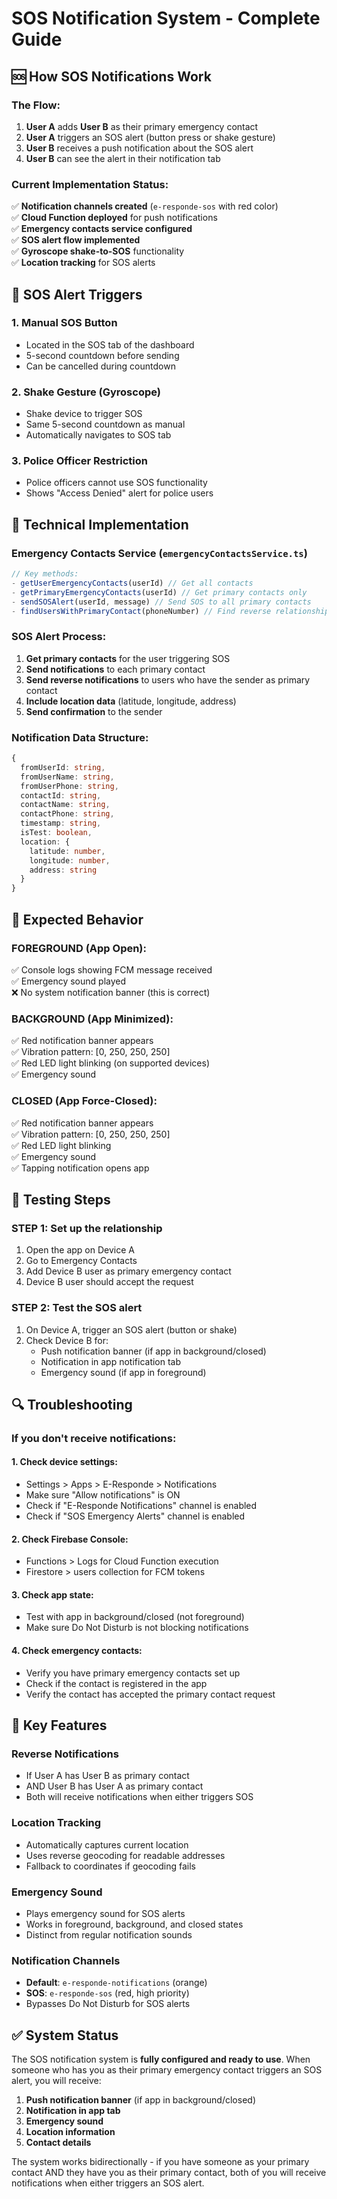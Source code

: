 # SOS Notification System - Complete Guide

## 🆘 How SOS Notifications Work

### **The Flow:**
1. **User A** adds **User B** as their primary emergency contact
2. **User A** triggers an SOS alert (button press or shake gesture)
3. **User B** receives a push notification about the SOS alert
4. **User B** can see the alert in their notification tab

### **Current Implementation Status:**
✅ **Notification channels created** (`e-responde-sos` with red color)  
✅ **Cloud Function deployed** for push notifications  
✅ **Emergency contacts service configured**  
✅ **SOS alert flow implemented**  
✅ **Gyroscope shake-to-SOS** functionality  
✅ **Location tracking** for SOS alerts  

## 📱 SOS Alert Triggers

### **1. Manual SOS Button**
- Located in the SOS tab of the dashboard
- 5-second countdown before sending
- Can be cancelled during countdown

### **2. Shake Gesture (Gyroscope)**
- Shake device to trigger SOS
- Same 5-second countdown as manual
- Automatically navigates to SOS tab

### **3. Police Officer Restriction**
- Police officers cannot use SOS functionality
- Shows "Access Denied" alert for police users

## 🔧 Technical Implementation

### **Emergency Contacts Service (`emergencyContactsService.ts`)**
```typescript
// Key methods:
- getUserEmergencyContacts(userId) // Get all contacts
- getPrimaryEmergencyContacts(userId) // Get primary contacts only
- sendSOSAlert(userId, message) // Send SOS to all primary contacts
- findUsersWithPrimaryContact(phoneNumber) // Find reverse relationships
```

### **SOS Alert Process:**
1. **Get primary contacts** for the user triggering SOS
2. **Send notifications** to each primary contact
3. **Send reverse notifications** to users who have the sender as primary contact
4. **Include location data** (latitude, longitude, address)
5. **Send confirmation** to the sender

### **Notification Data Structure:**
```typescript
{
  fromUserId: string,
  fromUserName: string,
  fromUserPhone: string,
  contactId: string,
  contactName: string,
  contactPhone: string,
  timestamp: string,
  isTest: boolean,
  location: {
    latitude: number,
    longitude: number,
    address: string
  }
}
```

## 📲 Expected Behavior

### **FOREGROUND (App Open):**
✅ Console logs showing FCM message received  
✅ Emergency sound played  
❌ No system notification banner (this is correct)  

### **BACKGROUND (App Minimized):**
✅ Red notification banner appears  
✅ Vibration pattern: [0, 250, 250, 250]  
✅ Red LED light blinking (on supported devices)  
✅ Emergency sound  

### **CLOSED (App Force-Closed):**
✅ Red notification banner appears  
✅ Vibration pattern: [0, 250, 250, 250]  
✅ Red LED light blinking  
✅ Emergency sound  
✅ Tapping notification opens app  

## 🧪 Testing Steps

### **STEP 1: Set up the relationship**
1. Open the app on Device A
2. Go to Emergency Contacts
3. Add Device B user as primary emergency contact
4. Device B user should accept the request

### **STEP 2: Test the SOS alert**
1. On Device A, trigger an SOS alert (button or shake)
2. Check Device B for:
   - Push notification banner (if app in background/closed)
   - Notification in app notification tab
   - Emergency sound (if app in foreground)

## 🔍 Troubleshooting

### **If you don't receive notifications:**

#### **1. Check device settings:**
- Settings > Apps > E-Responde > Notifications
- Make sure "Allow notifications" is ON
- Check if "E-Responde Notifications" channel is enabled
- Check if "SOS Emergency Alerts" channel is enabled

#### **2. Check Firebase Console:**
- Functions > Logs for Cloud Function execution
- Firestore > users collection for FCM tokens

#### **3. Check app state:**
- Test with app in background/closed (not foreground)
- Make sure Do Not Disturb is not blocking notifications

#### **4. Check emergency contacts:**
- Verify you have primary emergency contacts set up
- Check if the contact is registered in the app
- Verify the contact has accepted the primary contact request

## 🎯 Key Features

### **Reverse Notifications**
- If User A has User B as primary contact
- AND User B has User A as primary contact
- Both will receive notifications when either triggers SOS

### **Location Tracking**
- Automatically captures current location
- Uses reverse geocoding for readable addresses
- Fallback to coordinates if geocoding fails

### **Emergency Sound**
- Plays emergency sound for SOS alerts
- Works in foreground, background, and closed states
- Distinct from regular notification sounds

### **Notification Channels**
- **Default**: `e-responde-notifications` (orange)
- **SOS**: `e-responde-sos` (red, high priority)
- Bypasses Do Not Disturb for SOS alerts

## ✅ System Status

The SOS notification system is **fully configured and ready to use**. When someone who has you as their primary emergency contact triggers an SOS alert, you will receive:

1. **Push notification banner** (if app in background/closed)
2. **Notification in app tab**
3. **Emergency sound**
4. **Location information**
5. **Contact details**

The system works bidirectionally - if you have someone as your primary contact AND they have you as their primary contact, both of you will receive notifications when either triggers an SOS alert.
